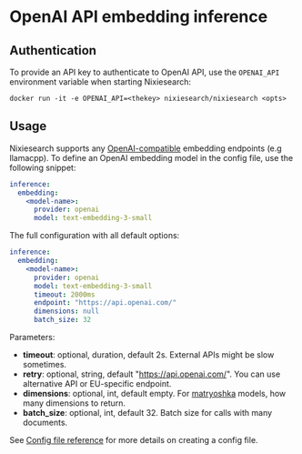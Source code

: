 # OpenAI API embedding inference


## Authentication

To provide an API key to authenticate to OpenAI API, use the `OPENAI_API` environment variable when starting Nixiesearch:

```shell
docker run -it -e OPENAI_API=<thekey> nixiesearch/nixiesearch <opts>
```

## Usage 

Nixiesearch supports any [OpenAI-compatible]() embedding endpoints (e.g llamacpp). To define an OpenAI embedding model in the config file, use the following snippet:

```yaml
inference:
  embedding:
    <model-name>:
      provider: openai
      model: text-embedding-3-small
```

The full configuration with all default options:

```yaml
inference:
  embedding:
    <model-name>:
      provider: openai
      model: text-embedding-3-small
      timeout: 2000ms
      endpoint: "https://api.openai.com/"
      dimensions: null
      batch_size: 32
```

Parameters:

* **timeout**: optional, duration, default 2s. External APIs might be slow sometimes.  
* **retry**: optional, string, default "https://api.openai.com/". You can use alternative API or EU-specific endpoint.
* **dimensions**: optional, int, default empty. For [matryoshka](https://huggingface.co/blog/matryoshka) models, how many dimensions to return.
* **batch_size**: optional, int, default 32. Batch size for calls with many documents.

See [Config file reference](../../../reference/config.md) for more details on creating a config file. 